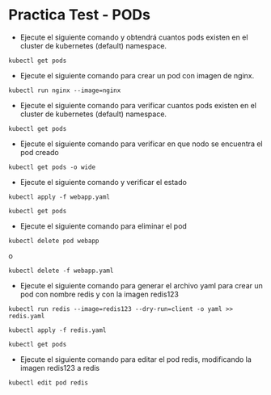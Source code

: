 # Practica Test - PODs

- Ejecute el siguiente comando y obtendrá cuantos pods existen en el cluster de kubernetes (default) namespace.

```
kubectl get pods
```

- Ejecute el siguiente comando para crear un pod con imagen de nginx.

```
kubectl run nginx --image=nginx
```

- Ejecute el siguiente comando para verificar cuantos pods existen en el cluster de kubernetes (default) namespace.

```
kubectl get pods
```

- Ejecute el siguiente comando para verificar en que nodo se encuentra el pod creado

```
kubectl get pods -o wide
```

- Ejecute el siguiente comando y verificar el estado 

```
kubectl apply -f webapp.yaml

kubectl get pods

```

- Ejecute el siguiente comando para eliminar el pod 

```
kubectl delete pod webapp
```

o

```
kubectl delete -f webapp.yaml
```

- Ejecute el siguiente comando para generar el archivo yaml para crear un pod con nombre redis y con la imagen redis123

```
kubectl run redis --image=redis123 --dry-run=client -o yaml >> redis.yaml

kubectl apply -f redis.yaml

kubectl get pods

```

- Ejecute el siguiente comando para editar el pod redis, modificando la imagen redis123 a redis


```
kubectl edit pod redis
```



